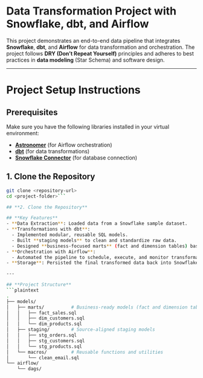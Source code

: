# Data Transformation Project with Snowflake, dbt, and Airflow

This project demonstrates an end-to-end data pipeline that integrates **Snowflake**, **dbt**, and **Airflow** for data transformation and orchestration. The project follows **DRY (Don’t Repeat Yourself)** principles and adheres to best practices in **data modeling** (Star Schema) and software design.

---

# **Project Setup Instructions**  

## **Prerequisites**  
Make sure you have the following libraries installed in your virtual environment:  
- **[Astronomer](https://www.astronomer.io/)** (for Airflow orchestration)  
- **[dbt](https://www.getdbt.com/)** (for data transformations)  
- **[Snowflake Connector](https://docs.snowflake.com/en/user-guide/python-connector)** (for database connection)

## **1. Clone the Repository**  
```bash
git clone <repository-url>
cd <project-folder>```

## **2. Clone the Repository**

## **Key Features**
- **Data Extraction**: Loaded data from a Snowflake sample dataset.
- **Transformations with dbt**:
  - Implemented modular, reusable SQL models.
  - Built **staging models** to clean and standardize raw data.
  - Designed **business-focused marts** (fact and dimension tables) based on Star Schema principles.
- **Orchestration with Airflow**:
  - Automated the pipeline to schedule, execute, and monitor transformations.
- **Storage**: Persisted the final transformed data back into Snowflake for reporting and analytics.

---

## **Project Structure**
```plaintext
.
├── models/
│   ├── marts/          # Business-ready models (fact and dimension tables)
│   │   ├── fact_sales.sql
│   │   ├── dim_customers.sql
│   │   └── dim_products.sql
│   ├── staging/        # Source-aligned staging models
│   │   ├── stg_orders.sql
│   │   ├── stg_customers.sql
│   │   └── stg_products.sql
│   └── macros/         # Reusable functions and utilities
│       └── clean_email.sql
└── airflow/
    └── dags/
